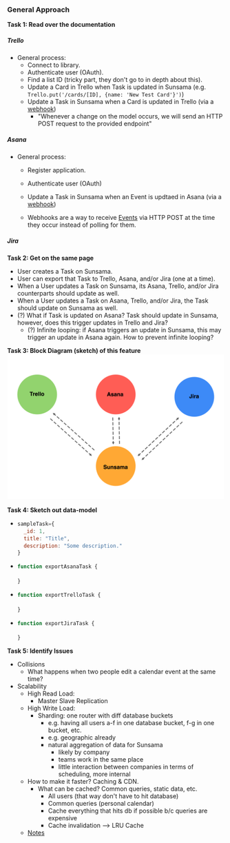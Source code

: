 ### General Approach
**Task 1: Read over the documentation**
##### Trello
- General process:
  - Connect to library.
  - Authenticate user (OAuth).
  - Find a list ID (tricky part, they don't go to in depth about this).
  - Update a Card in Trello when Task is updated in Sunsama (e.g. `Trello.put('/cards/[ID], {name: 'New Test Card'}')`)
  - Update a Task in Sunsama when a Card is updated in Trello (via a [webhook](https://developers.trello.com/apis/webhooks))
    - "Whenever a change on the model occurs, we will send an HTTP POST request to the provided endpoint"


##### Asana
- General process:
  - Register application.
  - Authenticate user (OAuth)

  - Update a Task in Sunsama when an Event is updtaed in Asana (via a [webhook](https://asana.com/developers/api-reference/webhooks))
  - Webhooks are a way to receive [Events](https://asana.com/developers/api-reference/events) via HTTP POST at the time they occur instead of polling for them.


##### Jira


**Task 2: Get on the same page**
- User creates a Task on Sunsama.
- User can export that Task to Trello, Asana, and/or Jira (one at a time).
- When a User updates a Task on Sunsama, its Asana, Trello, and/or Jira counterparts should update as well.
- When a User updates a Task on Asana, Trello, and/or Jira, the Task should update on Sunsama as well.
- (?) What if Task is updated on Asana? Task should update in Sunsama, however, does this trigger updates in Trello and Jira?
  - (?) Infinite looping: if Asana triggers an update in Sunsama, this may trigger an update in Asana again. How to prevent infinite looping?


**Task 3: Block Diagram (sketch) of this feature**
![Basic Interaction](basic-interaction-model.png)

**Task 4: Sketch out data-model**
- ```javascript
  sampleTask={
    _id: 1,
    title: "Title",
    description: "Some description."
  }
  ```
- ```javascript
  function exportAsanaTask {

  }
  ```
- ```javascript
  function exportTrelloTask {

  }
  ```
- ```javascript
  function exportJiraTask {

  }
  ```

**Task 5: Identify Issues**
- Collisions
  - What happens when two people edit a calendar event at the same time?
- Scalability
  - High Read Load:
    - Master Slave Replication
  - High Write Load:
    - Sharding: one router with diff database buckets
      - e.g. having all users a-f in one database bucket, f-g in one bucket, etc.
      - e.g. geographic already
      - natural aggregation of data for Sunsama
        - likely by company
        - teams work in the same place
        - little interaction between companies in terms of scheduling, more internal
  - How to make it faster? Caching & CDN.
    - What can be cached? Common queries, static data, etc.
      - All users (that way don't have to hit database)
      - Common queries (personal calendar)
      - Cache everything that hits db if possible b/c queries are expensive
      - Cache invalidation --> LRU Cache
  - [Notes](https://docs.google.com/document/d/17HdIB08vIxiMBsU2bgQOoNC2oOlznGV0BeywtUygf1I/edit?usp=sharing)
